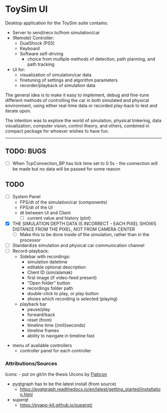 # ToySim UI

Desktop application for the ToySim suite contains:

- Server to send/recv to/from simulation/car  
- (Remote) Controller:
  - DualShock (PS5)
  - Keyboard  
  - Software self-driving
    - choice from multiple methods of detection, path planning, and path tracking
- UI for:
  - visualization of simulation/car data
  - finetuning of settings and algorithm parameters
  - recorder/playback of simulation data

The general idea is to make it easy to implement, debug and fine-tune different
methods of controlling the car in both simulated and physical environment, using either real-time
data or recorded play-back to test and iterate upon.

The intention was to explore the world of simulation, physical tinkering, data visualization,
computer vision, control theory, and others, combined in compact package for whoever wishes to have fun.

---

## TODO: BUGS

- [ ] When TcpConnection_BP has tick time set to 0.5s - the connection will be made but no data will be passed for some reason

## TODO

 
- [ ] System Panel
  - FPS/dt of the simulation/car (components)
  - FPS/dt of the UI
  - dt between UI and Client
    - [ ] current value and history (plot)
- [x] THE SIMULATION DEPTH DATA IS INCORRECT - EACH PIXEL SHOWS DISTANCE FROM THE PIXEL, NOT FROM CAMERA CENTER
  - [ ] Make this to be done inside of the simulation, rather than in the processor
- [ ] Standardize simulation and physical car communication channel
- [ ] Record-playback:
  - Sidebar with recordings:
    - simulation datetime
    - editable optional description
    - Client ID (sim/alamak)
    - first image (if video-feed present)
    - "Open folder" button
    - recordings folder path
    - double-click to play, or play button
    - shows which recording is selected (playing)
  - playback bar
    - pause/play
    - forward/back
    - reset (from)
    - timeline time ((mili)seconds)
    - timeline frames
    - ability to navigate in timeline fast
- menu of available controllers
  - controller panel for each controller

### Attributions/Sources
Icons: - put on git/in the thesis
Uicons by <a href="https://www.flaticon.com/uicons">Flaticon</a>

- pyqtgraph has to be the latest install (from source)
  - https://pyqtgraph.readthedocs.io/en/latest/getting_started/installation.html
- superqt
  - https://pyapp-kit.github.io/superqt/